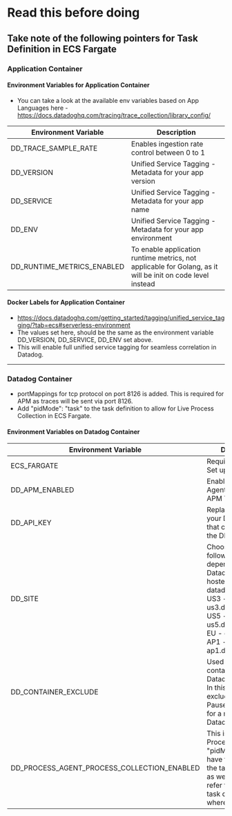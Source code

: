 # Read this before doing

## Take note of the following pointers for Task Definition in ECS Fargate

### Application Container

#### Environment Variables for Application Container

- You can take a look at the available env variables based on App Languages here - https://docs.datadoghq.com/tracing/trace_collection/library_config/

|**Environment Variable**|**Description**|
|----|----|
|DD_TRACE_SAMPLE_RATE| Enables ingestion rate control between 0 to 1 |
| DD_VERSION| Unified Service Tagging - Metadata for your app version |
| DD_SERVICE | Unified Service Tagging - Metadata for your app name |
| DD_ENV | Unified Service Tagging - Metadata for your app environment |
| DD_RUNTIME_METRICS_ENABLED | To enable application runtime metrics, not applicable for Golang, as it will be init on code level instead | 

#### Docker Labels for Application Container
- https://docs.datadoghq.com/getting_started/tagging/unified_service_tagging/?tab=ecs#serverless-environment
- The values set here, should be the same as the environment variable DD_VERSION, DD_SERVICE, DD_ENV set above.
- This will enable full unified service tagging for seamless correlation in Datadog.
---
### Datadog Container
- portMappings for tcp protocol on port 8126 is added. This is required for APM as traces will be sent via port 8126.
- Add "pidMode": "task" to the task definition to allow for Live Process Collection in ECS Fargate.
#### Environment Variables on Datadog Container 
|**Environment Variable**|**Description**|
|----|----|
|ECS_FARGATE| Required for Fargate Set up on ECS |
| DD_APM_ENABLED| Enables Datadog Agent for Accepting APM Traces |
| DD_API_KEY | Replace this with your DD_API_KEY that can be found in the DD Platform |
| DD_SITE | Choose the following values, depending on where Datadog Platform is hosted. US1 - datadoghq.com, US3 - us3.datadoghq.com, US5 - us5.datadoghq.com, EU - datadoghq.eu, AP1 - ap1.datadoghq.com
| DD_CONTAINER_EXCLUDE | Used to exclude containers for Datadog Monitoring. In this case, we are excluding all Fargate Pause Containers for a neater view in Datadog's Platform | 
| DD_PROCESS_AGENT_PROCESS_COLLECTION_ENABLED | This is for Live Process Collection. "pidMode": "task" have to be added in the task definition as well. You can refer to the example task definition on where to add it.